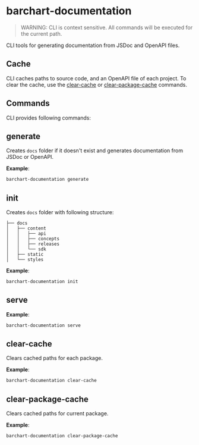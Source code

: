 # barchart-documentation

> WARNING: CLI is context sensitive. All commands will be executed for the current path.

CLI tools for generating documentation from JSDoc and OpenAPI files. 

## Cache

CLI caches paths to source code, and an OpenAPI file of each project. To clear the cache, use the [clear-cache](#clear-cache) or [clear-package-cache](#clear-package-cache) commands.

## Commands

CLI provides following commands:

## generate

Creates `docs` folder if it doesn't exist and generates documentation from JSDoc or OpenAPI. 

**Example**:
```bash
barchart-documentation generate
```

## init

Creates `docs` folder with following structure:
```text
├── docs
│   ├── content
│   │   ├── api
│   │   ├── concepts
│   │   ├── releases
│   │   └── sdk
│   ├── static
│   └── styles
```

**Example**:
```bash
barchart-documentation init
```

## serve

**Example**:
```bash
barchart-documentation serve
```

## clear-cache

Clears cached paths for each package.

**Example**:
```bash
barchart-documentation clear-cache
```

## clear-package-cache

Clears cached paths for current package.

**Example**:
```bash
barchart-documentation clear-package-cache
```
